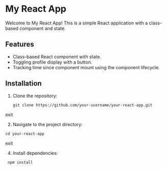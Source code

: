 # My React App

Welcome to My React App! This is a simple React application with a class-based component and state.

## Features

- Class-based React component with state.
- Toggling profile display with a button.
- Tracking time since component mount using the component lifecycle.

## Installation

1. Clone the repository:

   ```
   git clone https://github.com/your-username/your-react-app.git
exit
   
   2. Navigate to the project directory:

    cd your-react-app
exit

 4. Install dependencies:
  ```
   npm install
